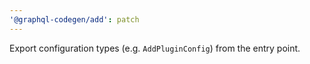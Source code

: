 ```yaml
---
'@graphql-codegen/add': patch
---
```


Export configuration types (e.g. `AddPluginConfig`) from the entry point.
